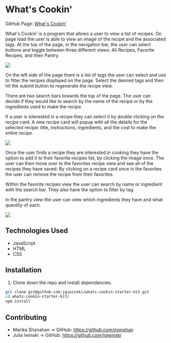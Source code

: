 # What's Cookin'

GitHub Page: [What's Cookin'](https://jgiwinski.github.io/whats-cookin-starter-kit/)

What's Cookin' is a program that allows a user to view a list of recipes. On page load the user is able to view an image of the recipe and the associated tags. At the top of the page, in the navigation bar, the user can select buttons and toggle between three different views: All Recipes, Favorite Recipes, and their Pantry. 

<img src="https://gyazo.com/fb5dde60c9c1bda34f8b06788acd424c.gif"> 

On the left side of the page there is a list of tags the user can select and use to filter the recipes displayed on the page. Select the desired tags and then hit the submit button to regenerate the recipe view. 

There are two search bars towards the top of the page. The user can decide if they would like to search by the name of the recipe or by the ingredients used to make the recipe. 


If a user is interested in a recipe they can select it by double clicking on the recipe card. A new recipe card will popup with all the details for the selected recipe: title, instructions, ingredients, and the cost to make the entire recipe. 

<img src="https://gyazo.com/ec1ee00b2c40141422a4e7e8873c3d66.gif">  

Once the user finds a recipe they are interested in cooking they have the option to add it to their favorite recipes list, by clicking the image once. The user can then move over to the favorites recipe view and see all of the recipes they have saved. By clicking on a recipe card once in the favorites the user can remove the recipe from their favorites. 

Within the favorite recipes view the user can search by name or ingredient with the search bar. They also have the option to filter by tag. 

In the pantry view the user can view which ingredients they have and what quantity of each. 

<img src="https://gyazo.com/99364e5e9fcd54f1aa5a640b57c175d1.gif">

## Technologies Used 
- JavaScript
- HTML
- CSS


## Installation

1. Clone down the repo and install dependancies. 
```bash
git clone git@github.com:jgiwinski/whats-cookin-starter-kit.git
cd whats-cookin-starter-kit/
npm install
```

## Contributing
* Marika Shanahan -> GitHub: https://github.com/monshan
* Julia Iwinski -> GitHub: https://github.com/jgiwinski
